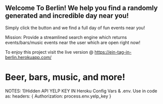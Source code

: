 ## Welcome To Berlin! We help you find a randomly generated and incredible day near you! 

Simply click the button and we find a full day of fun events near you! 

Mission: Provide a streamlined search engine which returns events/bars/music events near the user which are open right now!

To enjoy this project visit the live version @ https://ein-tag-in-berlin.herokuapp.com/

# Beer, bars, music, and more!


NOTES:
1)Hidden API YELP KEY IN Heroku Config Vars & .env.  Use in code as:
headers: {
            Authorization:
            process.env.yelp_key
          }
